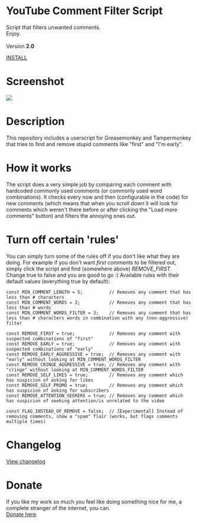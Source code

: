 # YouTube Comment Filter Script
Script that filters unwanted comments.
<BR/>
Enjoy.
<BR/><BR/>
Version <strong>2.0</strong>

<A HREF="https://github.com/TomONeill/youtube-comment-filter-script/raw/master/yt-comment-filter-latest.user.js">INSTALL</A>

# Screenshot
<IMG SRC="https://raw.githubusercontent.com/TomONeill/youtube-comment-filter-script/master/screenshots/preview.png" />

# Description
This repository includes a userscript for Greasemonkey and Tampermonkey that tries to find and remove stupid comments like "first" and "I'm early".

# How it works
The script does a very simple job by comparing each comment with hardcoded commonly used comments (or commonly used word combinations). It checks every now and then (configurable in the code) for new comments (which means that when you scroll down it will look for comments which weren't there before or after clicking the "Load more comments" button) and filters the annoying ones out.

# Turn off certain 'rules'
You can simply turn some of the rules off if you don't like what they are doing. For example if you don't want <i>first</i> comments to be filtered out, simply click the script and find (somewhere above) <i>REMOVE_FIRST</i>. Change true to false and you are good to go :)
Available rules with their default values (everything true by default):

	const MIN_COMMENT_LENGTH = 5;          // Removes any comment that has less than # characters
	const MIN_COMMENT_WORDS = 2;           // Removes any comment that has less than # words
	const MIN_COMMENT_WORDS_FILTER = 3;    // Removes any comment that has less than # characters words in combination with any (non-aggressive) filter
    
    const REMOVE_FIRST = true;             // Removes any comment with suspected combinations of "first"
    const REMOVE_EARLY = true;             // Removes any comment with suspected combinations of "early"
    const REMOVE_EARLY_AGGRESSIVE = true;  // Removes any comment with "early" without looking at MIN_COMMENT_WORDS_FILTER
    const REMOVE_CRINGE_AGGRESSIVE = true; // Removes any comment with "cringe" without looking at MIN_COMMENT_WORDS_FILTER
    const REMOVE_SELF_LIKES = true;        // Removes any comment which has suspicion of asking for likes
    const REMOVE_SELF_PROMO = true;        // Removes any comment which has suspicion of asking for subscribers
    const REMOVE_ATTENTION_SEEKERS = true; // Removes any comment which has suspicion of seeking attention/is unrelated to the video
	
	const FLAG_INSTEAD_OF_REMOVE = false;  // [Experimental] Instead of removing comments, show a "spam" flair (works, but flags comments multiple times)
	
# Changelog
<A HREF="https://raw.githubusercontent.com/TomONeill/youtube-comment-filter-script/master/changelog.txt">View changelog</A>

# Donate
If you like my work so much you feel like doing something nice for me, a complete stranger of the internet, you can.<BR />
<A HREF="https://www.paypal.me/TomONeill">Donate here</A>.
